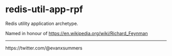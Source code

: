 # redis-util-app-rpf

Redis utility application archetype.

Named in honour of https://en.wikipedia.org/wiki/Richard_Feynman

<hr>
https://twitter.com/@evanxsummers
